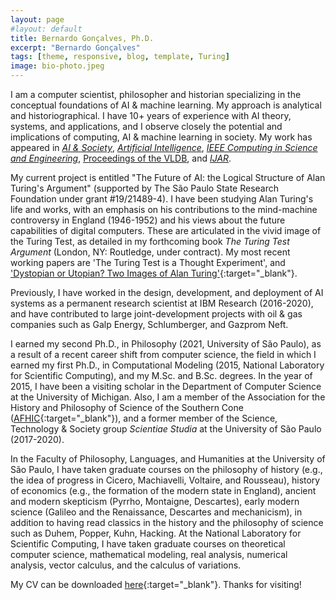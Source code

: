 ```yaml
---
layout: page
#layout: default
title: Bernardo Gonçalves, Ph.D.
excerpt: "Bernardo Gonçalves"
tags: [theme, responsive, blog, template, Turing]
image: bio-photo.jpeg
---
```


I am a computer scientist, philosopher and historian specializing in the conceptual foundations of AI & machine learning. My approach is analytical and historiographical. I have 10+ years of experience with AI theory, systems, and applications, and I observe closely the potential and implications of computing, AI & machine learning in society. My work has appeared in [_AI & Society_](https://www.springer.com/journal/146), [_Artificial Intelligence_](https://www.journals.elsevier.com/artificial-intelligence), [_IEEE Computing in Science and Engineering_](https://www.computer.org/csdl/magazine/cs/about/14587), [Proceedings of the VLDB](https://www.vldb.org/), and [_IJAR_](https://www.journals.elsevier.com/international-journal-of-approximate-reasoning). 

My current project is entitled "The Future of AI: the Logical Structure of Alan Turing's Argument" (supported by The São Paulo State Research Foundation under grant #19/21489-4). I have been studying Alan Turing's life and works, with an emphasis on his contributions to the mind-machine controversy in England (1946-1952) and his views about the future capabilities of digital computers. These are articulated in the vivid image of the Turing Test, as detailed in my forthcoming book _The Turing Test Argument_ (London, NY: Routledge, under contract). My most recent working papers are 'The Turing Test is a Thought Experiment', and ['Dystopian or Utopian? Two Images of Alan Turing'](http://philsci-archive.pitt.edu/20533/){:target="_blank"}.

Previously, I have worked in the design, development, and deployment of AI systems as a permanent research scientist at IBM Research (2016-2020), and have contributed to large joint-development projects with oil & gas companies such as Galp Energy, Schlumberger, and Gazprom Neft. 

I earned my second Ph.D., in Philosophy (2021, University of São Paulo), as a result of a recent career shift from computer science, the field in which I earned my first Ph.D., in Computational Modeling (2015, National Laboratory for Scientific Computing), and my M.Sc. and B.Sc. degrees. In the year of 2015, I have been a visiting scholar in the Department of Computer Science at the University of Michigan. Also, I am a member of the Association for the History and Philosophy of Science of the Southern Cone ([AFHIC](http://www.afhic.com/){:target="_blank"}), and a former member of the Science, Technology & Society group _Scientiae Studia_ at the University of São Paulo (2017-2020). 

In the Faculty of Philosophy, Languages, and Humanities at the University of São Paulo, I have taken graduate courses on the philosophy of history (e.g., the idea of progress in Cicero, Machiavelli, Voltaire, and Rousseau), history of economics (e.g., the formation of the modern state in England), ancient and modern skepticism (Pyrrho, Montaigne, Descartes), early modern science (Galileo and the Renaissance, Descartes and mechanicism), in addition to having read classics in the history and the philosophy of science such as Duhem, Popper, Kuhn, Hacking. At the National Laboratory for Scientific Computing, I have taken graduate courses on theoretical computer science, mathematical modeling, real analysis, numerical analysis, vector calculus, and the calculus of variations. 

My CV can be downloaded [here](https://bgoncalves.github.io/bernardo-goncalves-cv.pdf){:target="_blank"}. Thanks for visiting! 

